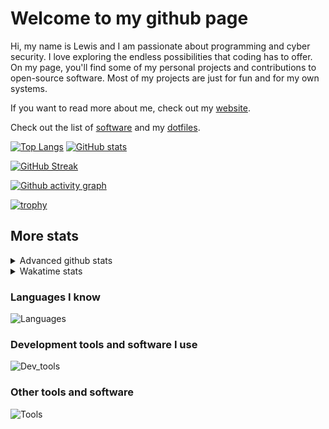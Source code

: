 # Welcome to my github page
Hi, my name is Lewis and I am passionate about programming and cyber security. I love exploring the endless possibilities that coding has to offer. On my page, you'll find some of my personal projects and contributions to open-source software. Most of my projects are just for fun and for my own systems.

If you want to read more about me, check out my [website](https://awesomelewis2007.github.io/).

Check out the list of [software](https://github.com/awesomelewis2007/awesomelewis2007/blob/master/software.md) and my [dotfiles](https://github.com/awesomelewis2007/dotfiles).



[![Top Langs](https://github-readme-stats.vercel.app/api/top-langs/?username=awesomelewis2007&hide=html,css,jupyter%20notebook&langs_count=10&layout=compact&theme=transparent&exclude_repo=GPT-code-repository)](https://github.com/anuraghazra/github-readme-stats) [![GitHub stats](https://github-readme-stats.vercel.app/api?username=awesomelewis2007&show_icons=true&theme=transparent)](https://github.com/anuraghazra/github-readme-stats)

[![GitHub Streak](https://streak-stats.demolab.com?user=Awesomelewis2007&theme=transparent)](https://git.io/streak-stats)

[![Github activity graph](https://github-readme-activity-graph.vercel.app/graph?username=awesomelewis2007&theme=github-compact&area=true)](https://github.com/ashutosh00710/github-readme-activity-graph)

[![trophy](https://github-profile-trophy.vercel.app/?username=awesomelewis2007&theme=darkhub)](https://github.com/ryo-ma/github-profile-trophy)

## More stats
<details close>
<summary>Advanced github stats</summary>
<br>
  
![Metrics](https://raw.githubusercontent.com/awesomelewis2007/awesomelewis2007/master/github-metrics.svg)
  
</details>

<details close>
<summary>Wakatime stats</summary>
<br>

<!--START_SECTION:waka-->

```txt
JavaScript   1 hr 34 mins    █████▒░░░░░░░░░░░░░░░░░░░   21.96 %
HTML         1 hr 31 mins    █████▒░░░░░░░░░░░░░░░░░░░   21.27 %
Python       1 hr 9 mins     ████░░░░░░░░░░░░░░░░░░░░░   16.27 %
Markdown     1 hr 3 mins     ███▓░░░░░░░░░░░░░░░░░░░░░   14.73 %
JSON         44 mins         ██▓░░░░░░░░░░░░░░░░░░░░░░   10.35 %
CSS          39 mins         ██▒░░░░░░░░░░░░░░░░░░░░░░   09.11 %
Other        8 mins          ▒░░░░░░░░░░░░░░░░░░░░░░░░   01.90 %
C            5 mins          ▒░░░░░░░░░░░░░░░░░░░░░░░░   01.37 %
C++          3 mins          ▒░░░░░░░░░░░░░░░░░░░░░░░░   00.87 %
YAML         2 mins          ░░░░░░░░░░░░░░░░░░░░░░░░░   00.65 %
Text         2 mins          ░░░░░░░░░░░░░░░░░░░░░░░░░   00.52 %
Assembly     1 min           ░░░░░░░░░░░░░░░░░░░░░░░░░   00.24 %
Docker       0 secs          ░░░░░░░░░░░░░░░░░░░░░░░░░   00.23 %
Makefile     0 secs          ░░░░░░░░░░░░░░░░░░░░░░░░░   00.23 %
CSV          0 secs          ░░░░░░░░░░░░░░░░░░░░░░░░░   00.19 %
```

<!--END_SECTION:waka-->
</details>

### Languages I know
![Languages](https://skillicons.dev/icons?i=python,cpp,cs,c,javascript,nodejs,dotnet,bash,css,html,rust)
### Development tools and software I use
![Dev_tools](https://skillicons.dev/icons?i=git,docker,github,googlecloud,vscode,visualstudio,raspberrypi,linux,powershell,replit)
### Other tools and software
![Tools](https://skillicons.dev/icons?i=blender,ps,pr,ai,xd,figma)
